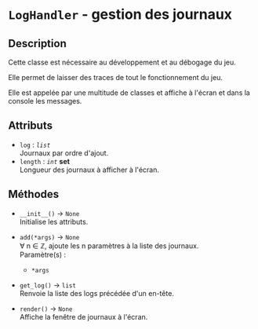# `LogHandler` - gestion des journaux
## Description
Cette classe est nécessaire au développement et au débogage du jeu.

Elle permet de laisser des traces de tout le fonctionnement du jeu.

Elle est appelée par une multitude de classes et affiche à l'écran et dans la console les messages.

## Attributs
- `log` : *`list`* \
  Journaux par ordre d'ajout.
- `length` : *`int`* **set** \
  Longueur des journaux à afficher à l'écran.

## Méthodes
- `__init__()` &rarr; `None` \
  Initialise les attributs.

- `add(*args)` &rarr; `None` \
  ∀ n ∈ ℤ, ajoute les n paramètres à la liste des journaux. \
  Paramètre(s) :
  * `*args`

- `get_log()` &rarr; `list` \
  Renvoie la liste des logs précédée d'un en-tête.

- `render()` &rarr; `None` \
  Affiche la fenêtre de journaux à l'écran.

